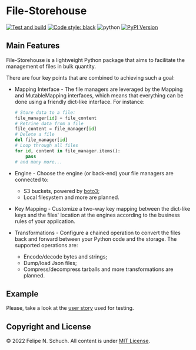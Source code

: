 # File-Storehouse

[![Test and build](https://github.com/fschuch/file_storehouse/actions/workflows/ci.yml/badge.svg)](https://github.com/fschuch/file_storehouse/actions/workflows/ci.yml)
[![Code style: black](https://img.shields.io/badge/code%20style-black-000000.svg)](https://github.com/psf/black)
![python](https://img.shields.io/badge/Python-3.8%2B-brightgreen)
[![PyPI Version](https://img.shields.io/pypi/v/file_storehouse.svg)](https://pypi.org/project/file_storehouse/)

## Main Features

File-Storehouse is a lightweight Python package that aims to facilitate the management of files in bulk quantity.

There are four key points that are combined to achieving such a goal:

* Mapping Interface - The file managers are leveraged by the Mapping and MutableMapping interfaces, which means that everything can be done using a friendly dict-like interface. For instance:

  ```python
  # Store data to a file:
  file_manager[id] = file_content
  # Retrine data from a file
  file_content = file_manager[id]
  # Delete a file
  del file_manager[id]
  # Loop through all files
  for id, content in file_manager.items():
      pass
  # and many more...
  ```

* Engine - Choose the engine (or back-end) your file managers are connected to:

  * S3 buckets, powered by [boto3](https://boto3.amazonaws.com/v1/documentation/api/latest/index.html);
  * Local filesystem and more are planned.

* Key Mapping - Customize a two-way key mapping between the dict-like keys and the files' location at the engines according to the business rules of your application.

* Transformations - Configure a chained operation to convert the files back and forward between your Python code and the storage. The supported operations are:

  * Encode/decode bytes and strings;
  * Dump/load Json files;
  * Compress/decompress tarballs and more transformations are planned.

## Example

Please, take a look at the [user story](tests/test_user_story.py) used for testing.

## Copyright and License

© 2022 Felipe N. Schuch. All content is under [MIT License](https://github.com/fschuch/file_storehouse/blob/master/LICENSE).
